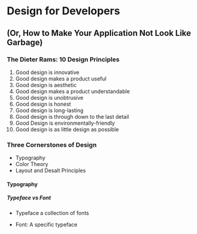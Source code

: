 # Design for Developers 
## (Or, How to Make Your Application Not Look Like Garbage)

### The Dieter Rams: 10 Design Principles 

1. Good design is innovative
1. Good design makes a product useful
1. Good design is aesthetic
1. Good design makes a product understandable
1. Good design is unobtrusive 
1. Good design is honest
1. Good design is long-lasting
1. Good design is through down to the last detail
1. Good Design  is environmentally-friendly 
1. Good design is as little design as possible

### Three Cornerstones of Design

- Typography
- Color Theory 
- Layout and Desalt Principles

#### Typography 

##### Typeface vs Font

- Typeface a collection of fonts 

- Font: A specific typeface